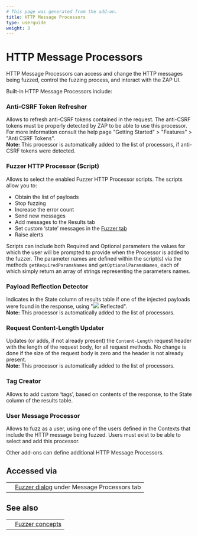 ```yaml
---
# This page was generated from the add-on.
title: HTTP Message Processors
type: userguide
weight: 3
---
```


# HTTP Message Processors

HTTP Message Processors can access and change the HTTP messages being fuzzed, control the fuzzing process, and interact with the ZAP UI.

Built-in HTTP Message Processors include:

### Anti-CSRF Token Refresher

Allows to refresh anti-CSRF tokens contained in the request. The anti-CSRF tokens must be properly detected by ZAP to be able to use this processor.  
For more information consult the help page "Getting Started" \> "Features" \> "Anti CSRF Tokens".  
**Note:** This processor is automatically added to the list of processors, if anti-CSRF tokens were detected.

### Fuzzer HTTP Processor (Script)

Allows to select the enabled Fuzzer HTTP Processor scripts. The scripts allow you to:

* Obtain the list of payloads
* Stop fuzzing
* Increase the error count
* Send new messages
* Add messages to the Results tab
* Set custom ‘state’ messages in the [Fuzzer tab](/docs/desktop/addons/fuzzer/tab/)
* Raise alerts

Scripts can include both Required and Optional parameters the values for which the user will be prompted to provide when the Processor is added to the fuzzer. The parameter names are defined within the script(s) via the methods `getRequiredParamsNames` and `getOptionalParamsNames`, each of which simply return an array of strings representing the parameters names.

### Payload Reflection Detector

Indicates in the State column of results table if one of the injected payloads were found in the response, using "![](/docs/desktop/addons/fuzzer/images/reflected_icon.png) Reflected".  
**Note:** This processor is automatically added to the list of processors.

### Request Content-Length Updater

Updates (or adds, if not already present) the `Content-Length` request header with the length of the request body, for all request methods. No change is done if the size of the request body is zero and the header is not already present.  
**Note:** This processor is automatically added to the list of processors.

### Tag Creator

Allows to add custom ‘tags’, based on contents of the response, to the State column of the results table.

### User Message Processor

Allows to fuzz as a user, using one of the users defined in the Contexts that include the HTTP message being fuzzed. Users must exist to be able to select and add this processor.

Other add-ons can define additional HTTP Message Processors.

## Accessed via

|   |                                                                                     |
|---|-------------------------------------------------------------------------------------|
|   | [Fuzzer dialog](/docs/desktop/addons/fuzzer/dialogue/) under Message Processors tab |

## See also

|   |                                                 |
|---|-------------------------------------------------|
|   | [Fuzzer concepts](/docs/desktop/addons/fuzzer/) |
